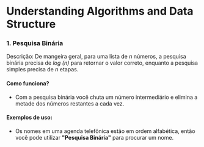# Understanding Algorithms and Data Structure

### 1. Pesquisa Binária
Descrição: De mangeira geral, para uma lista de *n* números, a pesquisa binária precisa de *log (n)* para retornar o valor correto, enquanto a pesquisa simples precisa de *n* etapas.

#### Como funciona?
- Com a pesquisa binária você chuta um número intermediário e elimina a metade dos números restantes a cada vez.

#### Exemplos de uso:
- Os nomes em uma agenda telefônica estão em ordem alfabética, então você pode utilizar **"Pesquisa Binária"** para procurar um nome.
